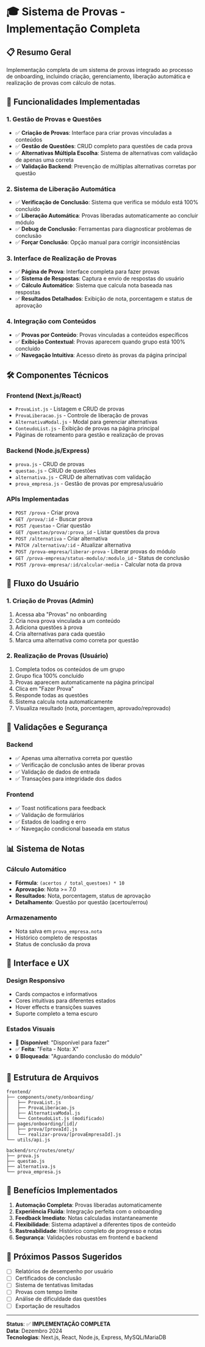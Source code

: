 # 🎓 Sistema de Provas - Implementação Completa

## 📋 Resumo Geral
Implementação completa de um sistema de provas integrado ao processo de onboarding, incluindo criação, gerenciamento, liberação automática e realização de provas com cálculo de notas.

## 🚀 Funcionalidades Implementadas

### 1. **Gestão de Provas e Questões**
- ✅ **Criação de Provas**: Interface para criar provas vinculadas a conteúdos
- ✅ **Gestão de Questões**: CRUD completo para questões de cada prova
- ✅ **Alternativas Múltipla Escolha**: Sistema de alternativas com validação de apenas uma correta
- ✅ **Validação Backend**: Prevenção de múltiplas alternativas corretas por questão

### 2. **Sistema de Liberação Automática**
- ✅ **Verificação de Conclusão**: Sistema que verifica se módulo está 100% concluído
- ✅ **Liberação Automática**: Provas liberadas automaticamente ao concluir módulo
- ✅ **Debug de Conclusão**: Ferramentas para diagnosticar problemas de conclusão
- ✅ **Forçar Conclusão**: Opção manual para corrigir inconsistências

### 3. **Interface de Realização de Provas**
- ✅ **Página de Prova**: Interface completa para fazer provas
- ✅ **Sistema de Respostas**: Captura e envio de respostas do usuário
- ✅ **Cálculo Automático**: Sistema que calcula nota baseada nas respostas
- ✅ **Resultados Detalhados**: Exibição de nota, porcentagem e status de aprovação

### 4. **Integração com Conteúdos**
- ✅ **Provas por Conteúdo**: Provas vinculadas a conteúdos específicos
- ✅ **Exibição Contextual**: Provas aparecem quando grupo está 100% concluído
- ✅ **Navegação Intuitiva**: Acesso direto às provas da página principal

## 🛠️ Componentes Técnicos

### **Frontend (Next.js/React)**
- `ProvaList.js` - Listagem e CRUD de provas
- `ProvaLiberacao.js` - Controle de liberação de provas
- `AlternativaModal.js` - Modal para gerenciar alternativas
- `ConteudoList.js` - Exibição de provas na página principal
- Páginas de roteamento para gestão e realização de provas

### **Backend (Node.js/Express)**
- `prova.js` - CRUD de provas
- `questao.js` - CRUD de questões
- `alternativa.js` - CRUD de alternativas com validação
- `prova_empresa.js` - Gestão de provas por empresa/usuário

### **APIs Implementadas**
- `POST /prova` - Criar prova
- `GET /prova/:id` - Buscar prova
- `POST /questao` - Criar questão
- `GET /questao/prova/:prova_id` - Listar questões da prova
- `POST /alternativa` - Criar alternativa
- `PATCH /alternativa/:id` - Atualizar alternativa
- `POST /prova-empresa/liberar-prova` - Liberar provas do módulo
- `GET /prova-empresa/status-modulo/:modulo_id` - Status de conclusão
- `POST /prova-empresa/:id/calcular-media` - Calcular nota da prova

## 🎯 Fluxo do Usuário

### **1. Criação de Provas (Admin)**
1. Acessa aba "Provas" no onboarding
2. Cria nova prova vinculada a um conteúdo
3. Adiciona questões à prova
4. Cria alternativas para cada questão
5. Marca uma alternativa como correta por questão

### **2. Realização de Provas (Usuário)**
1. Completa todos os conteúdos de um grupo
2. Grupo fica 100% concluído
3. Provas aparecem automaticamente na página principal
4. Clica em "Fazer Prova"
5. Responde todas as questões
6. Sistema calcula nota automaticamente
7. Visualiza resultado (nota, porcentagem, aprovado/reprovado)

## 🔧 Validações e Segurança

### **Backend**
- ✅ Apenas uma alternativa correta por questão
- ✅ Verificação de conclusão antes de liberar provas
- ✅ Validação de dados de entrada
- ✅ Transações para integridade dos dados

### **Frontend**
- ✅ Toast notifications para feedback
- ✅ Validação de formulários
- ✅ Estados de loading e erro
- ✅ Navegação condicional baseada em status

## 📊 Sistema de Notas

### **Cálculo Automático**
- **Fórmula**: `(acertos / total_questoes) * 10`
- **Aprovação**: Nota >= 7.0
- **Resultados**: Nota, porcentagem, status de aprovação
- **Detalhamento**: Questão por questão (acertou/errou)

### **Armazenamento**
- Nota salva em `prova_empresa.nota`
- Histórico completo de respostas
- Status de conclusão da prova

## 🎨 Interface e UX

### **Design Responsivo**
- Cards compactos e informativos
- Cores intuitivas para diferentes estados
- Hover effects e transições suaves
- Suporte completo a tema escuro

### **Estados Visuais**
- 🎯 **Disponível**: "Disponível para fazer"
- ✅ **Feita**: "Feita - Nota: X"
- 🔒 **Bloqueada**: "Aguardando conclusão do módulo"

## 📁 Estrutura de Arquivos

```
frontend/
├── components/onety/onboarding/
│   ├── ProvaList.js
│   ├── ProvaLiberacao.js
│   ├── AlternativaModal.js
│   └── ConteudoList.js (modificado)
├── pages/onboarding/[id]/
│   ├── prova/[provaId].js
│   └── realizar-prova/[provaEmpresaId].js
└── utils/api.js

backend/src/routes/onety/
├── prova.js
├── questao.js
├── alternativa.js
└── prova_empresa.js
```

## 🚀 Benefícios Implementados

1. **Automação Completa**: Provas liberadas automaticamente
2. **Experiência Fluida**: Integração perfeita com o onboarding
3. **Feedback Imediato**: Notas calculadas instantaneamente
4. **Flexibilidade**: Sistema adaptável a diferentes tipos de conteúdo
5. **Rastreabilidade**: Histórico completo de progresso e notas
6. **Segurança**: Validações robustas em frontend e backend

## 🔄 Próximos Passos Sugeridos

- [ ] Relatórios de desempenho por usuário
- [ ] Certificados de conclusão
- [ ] Sistema de tentativas limitadas
- [ ] Provas com tempo limite
- [ ] Análise de dificuldade das questões
- [ ] Exportação de resultados

---

**Status**: ✅ **IMPLEMENTAÇÃO COMPLETA**  
**Data**: Dezembro 2024  
**Tecnologias**: Next.js, React, Node.js, Express, MySQL/MariaDB
